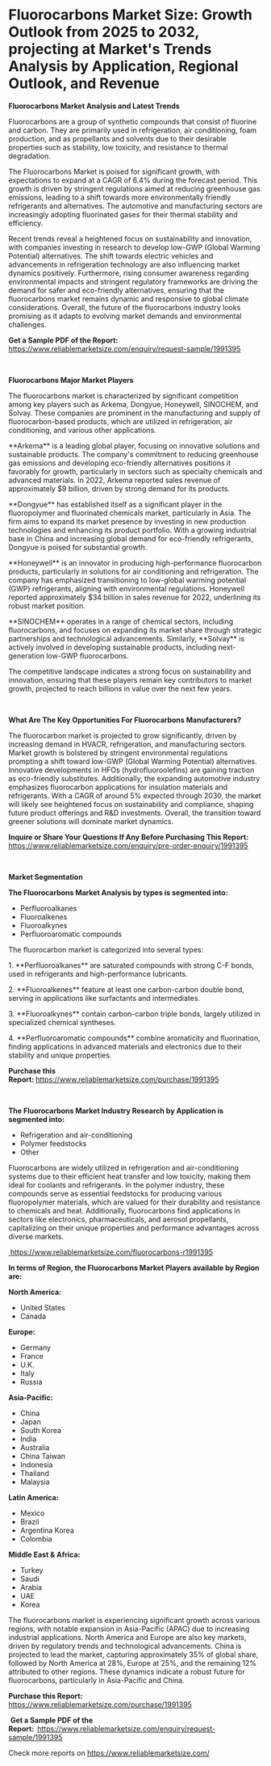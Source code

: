 <p><h1>Fluorocarbons Market Size: Growth Outlook from 2025 to 2032, projecting at Market's Trends Analysis by Application, Regional Outlook, and Revenue</h1></p><p><strong>Fluorocarbons Market Analysis and Latest Trends</strong></p>
<p><p>Fluorocarbons are a group of synthetic compounds that consist of fluorine and carbon. They are primarily used in refrigeration, air conditioning, foam production, and as propellants and solvents due to their desirable properties such as stability, low toxicity, and resistance to thermal degradation. </p><p>The Fluorocarbons Market is poised for significant growth, with expectations to expand at a CAGR of 6.4% during the forecast period. This growth is driven by stringent regulations aimed at reducing greenhouse gas emissions, leading to a shift towards more environmentally friendly refrigerants and alternatives. The automotive and manufacturing sectors are increasingly adopting fluorinated gases for their thermal stability and efficiency.</p><p>Recent trends reveal a heightened focus on sustainability and innovation, with companies investing in research to develop low-GWP (Global Warming Potential) alternatives. The shift towards electric vehicles and advancements in refrigeration technology are also influencing market dynamics positively. Furthermore, rising consumer awareness regarding environmental impacts and stringent regulatory frameworks are driving the demand for safer and eco-friendly alternatives, ensuring that the fluorocarbons market remains dynamic and responsive to global climate considerations. Overall, the future of the fluorocarbons industry looks promising as it adapts to evolving market demands and environmental challenges.</p></p>
<p><strong>Get a Sample PDF of the Report:&nbsp;</strong> <a href="https://www.reliablemarketsize.com/enquiry/request-sample/1991395?utm_campaign=2520&utm_medium=2&utm_source=Github&utm_content=ia&utm_term=31032025&utm_id=fluorocarbons">https://www.reliablemarketsize.com/enquiry/request-sample/1991395</a></p>
<p>&nbsp;</p>
<p><strong>Fluorocarbons Major Market Players</strong></p>
<p><p>The fluorocarbons market is characterized by significant competition among key players such as Arkema, Dongyue, Honeywell, SINOCHEM, and Solvay. These companies are prominent in the manufacturing and supply of fluorocarbon-based products, which are utilized in refrigeration, air conditioning, and various other applications.</p><p>**Arkema** is a leading global player, focusing on innovative solutions and sustainable products. The company's commitment to reducing greenhouse gas emissions and developing eco-friendly alternatives positions it favorably for growth, particularly in sectors such as specialty chemicals and advanced materials. In 2022, Arkema reported sales revenue of approximately $9 billion, driven by strong demand for its products.</p><p>**Dongyue** has established itself as a significant player in the fluoropolymer and fluorinated chemicals market, particularly in Asia. The firm aims to expand its market presence by investing in new production technologies and enhancing its product portfolio. With a growing industrial base in China and increasing global demand for eco-friendly refrigerants, Dongyue is poised for substantial growth.</p><p>**Honeywell** is an innovator in producing high-performance fluorocarbon products, particularly in solutions for air conditioning and refrigeration. The company has emphasized transitioning to low-global warming potential (GWP) refrigerants, aligning with environmental regulations. Honeywell reported approximately $34 billion in sales revenue for 2022, underlining its robust market position.</p><p>**SINOCHEM** operates in a range of chemical sectors, including fluorocarbons, and focuses on expanding its market share through strategic partnerships and technological advancements. Similarly, **Solvay** is actively involved in developing sustainable products, including next-generation low-GWP fluorocarbons.</p><p>The competitive landscape indicates a strong focus on sustainability and innovation, ensuring that these players remain key contributors to market growth, projected to reach billions in value over the next few years.</p></p>
<p>&nbsp;</p>
<p><strong>What Are The Key Opportunities For Fluorocarbons Manufacturers?</strong></p>
<p><p>The fluorocarbon market is projected to grow significantly, driven by increasing demand in HVACR, refrigeration, and manufacturing sectors. Market growth is bolstered by stringent environmental regulations prompting a shift toward low-GWP (Global Warming Potential) alternatives. Innovative developments in HFOs (hydrofluoroolefins) are gaining traction as eco-friendly substitutes. Additionally, the expanding automotive industry emphasizes fluorocarbon applications for insulation materials and refrigerants. With a CAGR of around 5% expected through 2030, the market will likely see heightened focus on sustainability and compliance, shaping future product offerings and R&D investments. Overall, the transition toward greener solutions will dominate market dynamics.</p></p>
<p><strong>Inquire or Share Your Questions If Any Before Purchasing This Report:</strong> <a href="https://www.reliablemarketsize.com/enquiry/pre-order-enquiry/1991395?utm_campaign=2520&utm_medium=2&utm_source=Github&utm_content=ia&utm_term=31032025&utm_id=fluorocarbons">https://www.reliablemarketsize.com/enquiry/pre-order-enquiry/1991395</a></p>
<p>&nbsp;</p>
<p><strong>Market Segmentation</strong></p>
<p><strong>The Fluorocarbons Market Analysis by types is segmented into:</strong></p>
<p><ul><li>Perfluoroalkanes</li><li>Fluoroalkenes</li><li>Fluoroalkynes</li><li>Perfluoroaromatic compounds</li></ul></p>
<p><p>The fluorocarbon market is categorized into several types: </p><p>1. **Perfluoroalkanes** are saturated compounds with strong C-F bonds, used in refrigerants and high-performance lubricants.</p><p>2. **Fluoroalkenes** feature at least one carbon-carbon double bond, serving in applications like surfactants and intermediates.</p><p>3. **Fluoroalkynes** contain carbon-carbon triple bonds, largely utilized in specialized chemical syntheses.</p><p>4. **Perfluoroaromatic compounds** combine aromaticity and fluorination, finding applications in advanced materials and electronics due to their stability and unique properties.</p></p>
<p><strong>Purchase this Report:&nbsp;</strong><a href="https://www.reliablemarketsize.com/purchase/1991395?utm_campaign=2520&utm_medium=2&utm_source=Github&utm_content=ia&utm_term=31032025&utm_id=fluorocarbons">https://www.reliablemarketsize.com/purchase/1991395</a></p>
<p>&nbsp;</p>
<p><strong>The Fluorocarbons Market Industry Research by Application is segmented into:</strong></p>
<p><ul><li>Refrigeration and air-conditioning</li><li>Polymer feedstocks</li><li>Other</li></ul></p>
<p><p>Fluorocarbons are widely utilized in refrigeration and air-conditioning systems due to their efficient heat transfer and low toxicity, making them ideal for coolants and refrigerants. In the polymer industry, these compounds serve as essential feedstocks for producing various fluoropolymer materials, which are valued for their durability and resistance to chemicals and heat. Additionally, fluorocarbons find applications in sectors like electronics, pharmaceuticals, and aerosol propellants, capitalizing on their unique properties and performance advantages across diverse markets.</p></p>
<p><a href="https://www.reliablemarketsize.com/fluorocarbons-r1991395?utm_campaign=2520&utm_medium=2&utm_source=Github&utm_content=ia&utm_term=31032025&utm_id=fluorocarbons">&nbsp;https://www.reliablemarketsize.com/fluorocarbons-r1991395</a></p>
<p><strong>In terms of Region, the Fluorocarbons Market Players available by Region are:</strong></p>
<p>
    <p> <strong> North America: </strong>
        <ul>
            <li>United States</li>
            <li>Canada</li>
        </ul>
        </p> 
    <p> <strong> Europe: </strong>
        <ul>
            <li>Germany</li>
            <li>France</li>
            <li>U.K.</li>
            <li>Italy</li>
            <li>Russia</li>
        </ul>
        </p> 
    <p> <strong> Asia-Pacific: </strong>
        <ul>
            <li>China</li>
            <li>Japan</li>
            <li>South Korea</li>
            <li>India</li>
            <li>Australia</li>
            <li>China Taiwan</li>
            <li>Indonesia</li>
            <li>Thailand</li>
            <li>Malaysia</li>
        </ul>
        </p> 
    <p> <strong> Latin America: </strong>
        <ul>
            <li>Mexico</li>
            <li>Brazil</li>
            <li>Argentina Korea</li>
            <li>Colombia</li>
        </ul>
        </p> 
    <p> <strong> Middle East & Africa: </strong>
        <ul>
            <li>Turkey</li>
            <li>Saudi</li>
            <li>Arabia</li>
            <li>UAE</li>
            <li>Korea</li>
        </ul>
    </p>
    </p>
<p><p>The fluorocarbons market is experiencing significant growth across various regions, with notable expansion in Asia-Pacific (APAC) due to increasing industrial applications. North America and Europe are also key markets, driven by regulatory trends and technological advancements. China is projected to lead the market, capturing approximately 35% of global share, followed by North America at 28%, Europe at 25%, and the remaining 12% attributed to other regions. These dynamics indicate a robust future for fluorocarbons, particularly in Asia-Pacific and China.</p></p>
<p><strong>Purchase this Report: </strong><a href="https://www.reliablemarketsize.com/purchase/1991395?utm_campaign=2520&utm_medium=2&utm_source=Github&utm_content=ia&utm_term=31032025&utm_id=fluorocarbons">https://www.reliablemarketsize.com/purchase/1991395</a></p>
<p>&nbsp;<strong>Get a Sample PDF of the Report:&nbsp;&nbsp;</strong><a href="https://www.reliablemarketsize.com/enquiry/request-sample/1991395?utm_campaign=2520&utm_medium=2&utm_source=Github&utm_content=ia&utm_term=31032025&utm_id=fluorocarbons">https://www.reliablemarketsize.com/enquiry/request-sample/1991395</a></p>
<p><strong></strong></p>
<p>Check more reports on <a href="https://www.reliablemarketsize.com/?utm_campaign=2520&utm_medium=2&utm_source=Github&utm_content=ia&utm_term=31032025&utm_id=fluorocarbons">https://www.reliablemarketsize.com/</a></p>